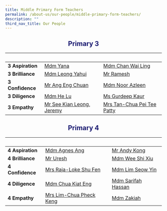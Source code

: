 ```yaml
---
title: Middle Primary Form Teachers
permalink: /about-us/our-people/middle-primary-form-teachers/
description: ""
third_nav_title: Our People
---
```

<h2 style="color:midnightblue; text-align:center;">Primary 3</h2>

|&nbsp; |&nbsp; |&nbsp;|
| -------- | -------- | -------- |
|<strong>3 Aspiration</strong>|[Mdm Yana](mailto:yana_yaacob@moe.edu.sg)|[Mdm Chan Wai Ling](mailto:chan_wai_ling@moe.edu.sg)|
|<strong>3 Brilliance</strong>|[Mdm Leong Yahui](mailto:leong_yahui@moe.edu.sg)|[Mr Ramesh](mailto:ramesh_ramiya@moe.edu.sg)|
|<strong>3 Confidence</strong>|[Mr Ang Eng Chuan](mailto:ang_eng_chuan@moe.edu.sg)|[Mdm Noor Azleen](mailto:noor_azleen_sarbini@moe.edu.sg)|
|<strong>3 Diligence</strong>|[Mdm He Lu](mailto:he_lu@moe.edu.sg)|[Ms Gurdeep Kaur](mailto:gurdeep_kaur_gurnam_singh@moe.edu.sg)|
|<strong>3 Empathy</strong>|[Mr See Kian Leong, Jeremy](mailto:see_kian_leong_Jeremy@moe.edu.sg)|[Mrs Tan-Chua Pei Tee Patty](mailto:lchua_pei_tee_patty@moe.edu.sg)|

<h2 style="color:midnightblue; text-align:center;">Primary 4</h2>

|&nbsp; |&nbsp; |&nbsp;|
| -------- | -------- | -------- |
|<strong>4 Aspiration</strong>|[Mdm Agnes Ang](mailto:agnes_ang_chian_geok@moe.edu.sg)|[Mr Andy Kong](mailto:kong_wai_leong@moe.edu.sg)|
|<strong>4 Brilliance</strong>|[Mr Uresh](mailto:uresh_s_kandasamy@moe.edu.sg)|[Mdm Wee Shi Xiu](mailto:wee_shi_xiu@moe.edu.sg)|
|<strong>4 Confidence</strong>|[Mrs Raja-Loke Shu Fen](mailto:loke_shu_fen@moe.edu.sg)|[Mdm Lim Seow Yin](mailto:lim_seow_yin@moe.edu.sg)|
|<strong>4 Diligence</strong>|[Mdm Chua Kiat Eng](mailto:chua_kiat_eng@moe.edu.sg)|[Mdm Sarifah Hassan](mailto:sarifah.hassan@moe.edu.sg)||
|<strong>4 Empathy</strong>|[Mrs Lim-Chua Pheck Keng](mailto:chua_pheck_keng@moe.edu.sg)|[Mdm Zakiah](mailto:zakiah_arip@moe.edu.sg)|